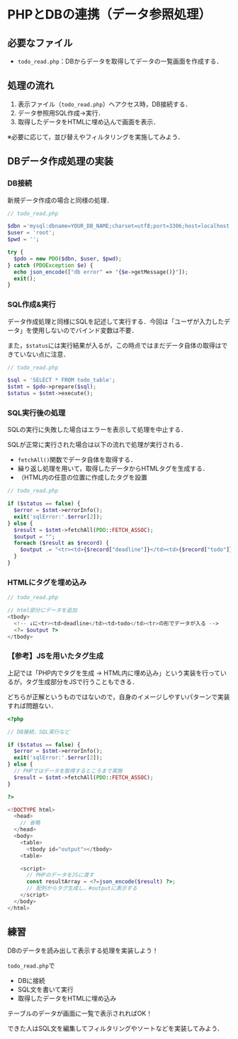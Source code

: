 # PHPとDBの連携（データ参照処理）

## 必要なファイル

- `todo_read.php`：DBからデータを取得してデータの一覧画面を作成する．
## 処理の流れ

1. 表示ファイル（`todo_read.php`）へアクセス時，DB接続する．
2. データ参照用SQL作成→実行．
3. 取得したデータをHTMLに埋め込んで画面を表示．

※必要に応じて，並び替えやフィルタリングを実施してみよう．

## DBデータ作成処理の実装

### DB接続

新規データ作成の場合と同様の処理．

```php
// todo_read.php

$dbn ='mysql:dbname=YOUR_DB_NAME;charset=utf8;port=3306;host=localhost';
$user = 'root';
$pwd = '';

try {
  $pdo = new PDO($dbn, $user, $pwd);
} catch (PDOException $e) {
  echo json_encode(["db error" => "{$e->getMessage()}"]);
  exit();
}

```

### SQL作成&実行

データ作成処理と同様にSQLを記述して実行する．今回は「ユーザが入力したデータ」を使用しないのでバインド変数は不要．

また，`$status`には実行結果が入るが，この時点ではまだデータ自体の取得はできていない点に注意．

```php
// todo_read.php

$sql = 'SELECT * FROM todo_table';
$stmt = $pdo->prepare($sql);
$status = $stmt->execute();

```

### SQL実行後の処理

SQLの実行に失敗した場合はエラーを表示して処理を中止する．

SQLが正常に実行された場合は以下の流れで処理が実行される．
- `fetchAll()`関数でデータ自体を取得する．
- 繰り返し処理を用いて，取得したデータからHTMLタグを生成する．
- （HTML内の任意の位置に作成したタグを設置

```php
// todo_read.php

if ($status == false) {
  $error = $stmt->errorInfo();
  exit('sqlError:'.$error[2]);
} else {
  $result = $stmt->fetchAll(PDO::FETCH_ASSOC);
  $output = "";
  foreach ($result as $record) {
    $output .= "<tr><td>{$record["deadline"]}</td><td>{$record["todo"]}</td></tr>";
  }
}

```

### HTMLにタグを埋め込み

```php
// todo_read.php

// html部分にデータを追加
<tbody>
  <!-- ↓に<tr><td>deadline</td><td>todo</td><tr>の形でデータが入る -->
  <?= $output ?>
</tbody>

```

### 【参考】JSを用いたタグ生成

上記では「PHP内でタグを生成 → HTML内に埋め込み」という実装を行っているが，タグ生成部分をJSで行うこともできる．

どちらが正解というものではないので，自身のイメージしやすいパターンで実装すれば問題ない．

```php
<?php

// DB接続，SQL実行など

if ($status == false) {
  $error = $stmt->errorInfo();
  exit('sqlError:'.$error[2]);
} else {
  // PHPではデータを取得するところまで実施
  $result = $stmt->fetchAll(PDO::FETCH_ASSOC);
}

?>

<!DOCTYPE html>
  <head>
    // 省略
  </head>
  <body>
    <table>
      <tbody id="output"></tbody>
    <table>

    <script>
      // PHPのデータをJSに渡す
      const resultArray = <?=json_encode($result) ?>;
      // 配列からタグ生成し，#outputに表示する
    </script>
  </body>
</html>


```

## 練習

DBのデータを読み出して表示する処理を実装しよう！

`todo_read.php`で
- DBに接続
- SQL文を書いて実行
- 取得したデータをHTMLに埋め込み

テーブルのデータが画面に一覧で表示されればOK！

できた人はSQL文を編集してフィルタリングやソートなどを実装してみよう．
